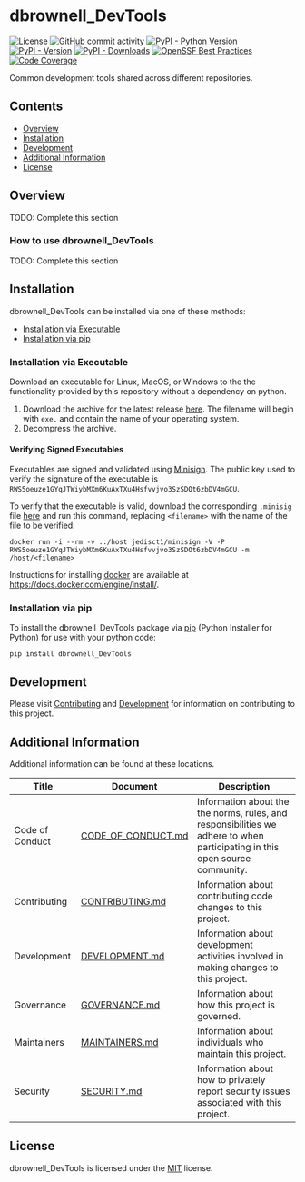 # dbrownell_DevTools

<!-- BEGIN: Exclude Package -->
[![License](https://img.shields.io/github/license/davidbrownell/dbrownell_DevTools?color=dark-green)](https://github.com/davidbrownell/dbrownell_DevTools/blob/master/LICENSE.txt)
[![GitHub commit activity](https://img.shields.io/github/commit-activity/y/davidbrownell/dbrownell_DevTools?color=dark-green)](https://github.com/davidbrownell/dbrownell_DevTools/commits/main/)
[![PyPI - Python Version](https://img.shields.io/pypi/pyversions/dbrownell_DevTools?color=dark-green)](https://pypi.org/project/dbrownell_DevTools/)
[![PyPI - Version](https://img.shields.io/pypi/v/dbrownell_DevTools?color=dark-green)](https://pypi.org/project/dbrownell_DevTools/)
[![PyPI - Downloads](https://img.shields.io/pypi/dm/dbrownell_DevTools)](https://pypistats.org/packages/dbrownell_DevTools)
[![OpenSSF Best Practices](https://www.bestpractices.dev/projects/9413/badge)](https://www.bestpractices.dev/projects/9413)
[![Code Coverage](https://img.shields.io/endpoint?url=https://gist.githubusercontent.com/davidbrownell/f15146b1b8fdc0a5d45ac0eb786a84f7/raw/dbrownell_DevTools_coverage.json)](https://github.com/davidbrownell/dbrownell_DevTools/actions)
<!-- END: Exclude Package -->

Common development tools shared across different repositories.

<!-- BEGIN: Exclude Package -->
## Contents
- [Overview](#overview)
- [Installation](#installation)
- [Development](#development)
- [Additional Information](#additional-information)
- [License](#license)
<!-- END: Exclude Package -->

## Overview
TODO: Complete this section

### How to use dbrownell_DevTools
TODO: Complete this section

<!-- BEGIN: Exclude Package -->
## Installation
dbrownell_DevTools can be installed via one of these methods:

- [Installation via Executable](#installation-via-executable)
- [Installation via pip](#installation-via-pip)

### Installation via Executable
Download an executable for Linux, MacOS, or Windows to the the functionality provided by this repository without a dependency on python.

1. Download the archive for the latest release [here](https://github.com/davidbrownell/dbrownell_DevTools/releases/latest). The filename will begin with `exe.` and contain the name of your operating system.
2. Decompress the archive.

#### Verifying Signed Executables
Executables are signed and validated using [Minisign](https://jedisct1.github.io/minisign/). The public key used to verify the signature of the executable is `RWS5oeuze1GYqJTWiybMXm6KuAxTXu4Hsfvvjvo3SzSDOt6zbDV4mGCU`.

To verify that the executable is valid, download the corresponding `.minisig` file [here](https://github.com/davidbrownell/dbrownell_DevTools/releases/latest) and run this command, replacing `<filename>` with the name of the file to be verified:

`docker run -i --rm -v .:/host jedisct1/minisign -V -P RWS5oeuze1GYqJTWiybMXm6KuAxTXu4Hsfvvjvo3SzSDOt6zbDV4mGCU -m /host/<filename>`

Instructions for installing [docker](https://docker.com) are available at https://docs.docker.com/engine/install/.

### Installation via pip
To install the dbrownell_DevTools package via [pip](https://pip.pypa.io/en/stable/) (Python Installer for Python) for use with your python code:

`pip install dbrownell_DevTools`


## Development
Please visit [Contributing](https://github.com/davidbrownell/dbrownell_DevTools/blob/main/CONTRIBUTING.md) and [Development](https://github.com/davidbrownell/dbrownell_DevTools/blob/main/DEVELOPMENT.md) for information on contributing to this project.
<!-- END: Exclude Package -->

## Additional Information
Additional information can be found at these locations.

| Title | Document | Description |
| --- | --- | --- |
| Code of Conduct | [CODE_OF_CONDUCT.md](https://github.com/davidbrownell/dbrownell_DevTools/blob/main/CODE_OF_CONDUCT.md) | Information about the the norms, rules, and responsibilities we adhere to when participating in this open source community. |
| Contributing | [CONTRIBUTING.md](https://github.com/davidbrownell/dbrownell_DevTools/blob/main/CONTRIBUTING.md) | Information about contributing code changes to this project. |
| Development | [DEVELOPMENT.md](https://github.com/davidbrownell/dbrownell_DevTools/blob/main/DEVELOPMENT.md) | Information about development activities involved in making changes to this project. |
| Governance | [GOVERNANCE.md](https://github.com/davidbrownell/dbrownell_DevTools/blob/main/GOVERNANCE.md) | Information about how this project is governed. |
| Maintainers | [MAINTAINERS.md](https://github.com/davidbrownell/dbrownell_DevTools/blob/main/MAINTAINERS.md) | Information about individuals who maintain this project. |
| Security | [SECURITY.md](https://github.com/davidbrownell/dbrownell_DevTools/blob/main/SECURITY.md) | Information about how to privately report security issues associated with this project. |

## License

dbrownell_DevTools is licensed under the <a href="https://choosealicense.com/licenses/mit/" target="_blank">MIT</a> license.
